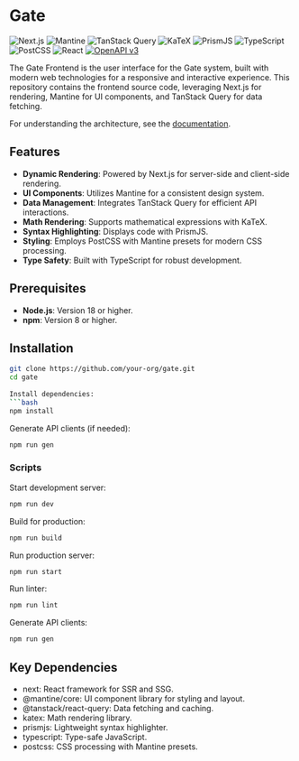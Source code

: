 # Gate

![Next.js](https://img.shields.io/badge/Next.js-15.1.2-black?logo=next.js)
![Mantine](https://img.shields.io/badge/Mantine-7.17.0-blue?logo=mantine)
![TanStack Query](https://img.shields.io/badge/TanStack_Query-5.66.7-green)
![KaTeX](https://img.shields.io/badge/KaTeX-0.16.21-blue)
![PrismJS](https://img.shields.io/badge/PrismJS-1.30.0-blue)
![TypeScript](https://img.shields.io/badge/TypeScript-5.7.3-blue?logo=typescript)
![PostCSS](https://img.shields.io/badge/PostCSS-8.5.2-blue)
![React](https://img.shields.io/badge/React-19.0.0-blue?logo=react)
[![OpenAPI v3](https://img.shields.io/badge/OpenAPI-v3-green)](https://swagger.io/specification/)

The Gate Frontend is the user interface for the Gate system, built with modern web technologies for a responsive and
interactive experience. This repository contains the frontend source code, leveraging Next.js for rendering, Mantine for
UI components, and TanStack Query for data fetching.

For understanding the architecture, see the [documentation](https://github.com/Vyacheslav1557/docs).

## Features

- **Dynamic Rendering**: Powered by Next.js for server-side and client-side rendering.
- **UI Components**: Utilizes Mantine for a consistent design system.
- **Data Management**: Integrates TanStack Query for efficient API interactions.
- **Math Rendering**: Supports mathematical expressions with KaTeX.
- **Syntax Highlighting**: Displays code with PrismJS.
- **Styling**: Employs PostCSS with Mantine presets for modern CSS processing.
- **Type Safety**: Built with TypeScript for robust development.

## Prerequisites

- **Node.js**: Version 18 or higher.
- **npm**: Version 8 or higher.

## Installation

```bash
git clone https://github.com/your-org/gate.git
cd gate
   
Install dependencies:
```bash
npm install
```

Generate API clients (if needed):

```bash
npm run gen
```

### Scripts

Start development server:

```bash
npm run dev
```

Build for production:

```bash
npm run build
```

Run production server:

```bash
npm run start
```

Run linter:

```bash
npm run lint
```

Generate API clients:

```bash
npm run gen
```

## Key Dependencies

* next: React framework for SSR and SSG.
* @mantine/core: UI component library for styling and layout.
* @tanstack/react-query: Data fetching and caching.
* katex: Math rendering library.
* prismjs: Lightweight syntax highlighter.
* typescript: Type-safe JavaScript.
* postcss: CSS processing with Mantine presets.